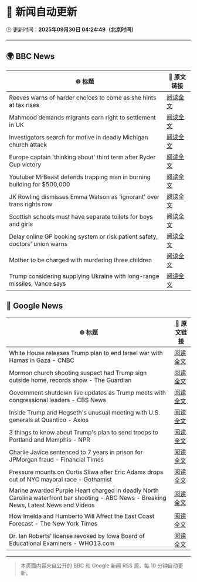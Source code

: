 # 🧠 新闻自动更新

🕒 更新时间：**2025年09月30日 04:24:49（北京时间）**

---

## 🌍 BBC News

| 🌐 标题 | 🔗 原文链接 |
|--------|-------------|
| Reeves warns of harder choices to come as she hints at tax rises | [阅读全文](https://www.bbc.com/news/articles/cy041perldwo?at_medium=RSS&at_campaign=rss) |
| Mahmood demands migrants earn right to settlement in UK | [阅读全文](https://www.bbc.com/news/articles/c0m4g3zvy02o?at_medium=RSS&at_campaign=rss) |
| Investigators search for motive in deadly Michigan church attack | [阅读全文](https://www.bbc.com/news/articles/ceq2vd15glwo?at_medium=RSS&at_campaign=rss) |
| Europe captain 'thinking about' third term after Ryder Cup victory | [阅读全文](https://www.bbc.com/sport/golf/articles/cx2x4v79yv1o?at_medium=RSS&at_campaign=rss) |
| Youtuber MrBeast defends trapping man in burning building for $500,000 | [阅读全文](https://www.bbc.com/news/articles/cder5l8pw8lo?at_medium=RSS&at_campaign=rss) |
| JK Rowling dismisses Emma Watson as 'ignorant' over trans rights row | [阅读全文](https://www.bbc.com/news/articles/cr7012ryvyyo?at_medium=RSS&at_campaign=rss) |
| Scottish schools must have separate toilets for boys and girls | [阅读全文](https://www.bbc.com/news/articles/cly6rgeke58o?at_medium=RSS&at_campaign=rss) |
| Delay online GP booking system or risk patient safety, doctors' union warns | [阅读全文](https://www.bbc.com/news/articles/cqje8dljz7eo?at_medium=RSS&at_campaign=rss) |
| Mother to be charged with murdering three children | [阅读全文](https://www.bbc.com/news/articles/c1mxkr37r8do?at_medium=RSS&at_campaign=rss) |
| Trump considering supplying Ukraine with long-range missiles, Vance says | [阅读全文](https://www.bbc.com/news/articles/cly6r1mg34yo?at_medium=RSS&at_campaign=rss) |

## 📰 Google News

| 🌐 标题 | 🔗 原文链接 |
|--------|-------------|
| White House releases Trump plan to end Israel war with Hamas in Gaza - CNBC | [阅读全文](https://news.google.com/rss/articles/CBMie0FVX3lxTE5EVldqZldTbGFWT2RYcFVmM2JYbVROOUxDbnd3QTAxWWFSZ2VjVnU1b3dTVVBONk10TWdTaHdhcm1WcGIwVUhyNktrUVBuUFhHWU5HcEF1UTFSdU5DMEZpcUJ2Uk9JWWpvMDNFdUtjanp1bUdtMmJsaGR3NA?oc=5) |
| Mormon church shooting suspect had Trump sign outside home, records show - The Guardian | [阅读全文](https://news.google.com/rss/articles/CBMiiAFBVV95cUxQVko3UWdrSkJGZjlGYXdiQ0Z0aEc5dGRielNCYUh1ajg5RjFkWG5VUTRWMmh3SGQyY1VpYjlUeVc0aUduUW9wYVMtMUZiVkxOMjE3Zm52R3JVV1FZc0tlUEhEM0FrN0VkUXF5REo3YWwtSHYzd0NINnRKODhRSklGd3Q0ai0tNUpP?oc=5) |
| Government shutdown live updates as Trump meets with congressional leaders - CBS News | [阅读全文](https://news.google.com/rss/articles/CBMilgFBVV95cUxNd2NIaDlwNUZqMldsOWRhQ2NrTXhVZU11RE9IMDZONElpLTJ3NDNiX1AtZ1Q3VTNhblJ0LVpNNVBRZndKTWpfS2wwajN1Z01WZUpKVms2ZlczYS1KWXZuQ0V6MTA0TlA5N25kU1dNVWlaX1NycndZT0ZTWHNsYUUzbVl1YUVxNk5jSFl1c1pET25RVWhEWXfSAZsBQVVfeXFMUFRQV0xuenZQLVltNjlBRHdGWFFRNTFSOFpyTVpvU0g1R3Uwa3VNNVZ2djJlWWxZTHptd1p0M1VJd3UzQXltZFA4R2JNSTc2enltOUV2eDVERUhZVi11Y3ZrYlBNQndXWnNRX3BjaXUzQVJtTnRBZml2V1lrbDRPSTZIUF9taURMU1U4dkI4b1hOTVZMMGhzNmJqaDA?oc=5) |
| Inside Trump and Hegseth's unusual meeting with U.S. generals at Quantico - Axios | [阅读全文](https://news.google.com/rss/articles/CBMifEFVX3lxTFBiSVh4djNvcjBkOVlhV1BzSDlIV0Yza2tzbWF1VHotemhKLTU5UnJUdVIyVkxhbFR5cFlGRzdTS2dlZ0ZLX2wyR04xZ0xRdjRBOUtlM0lJV1FwUXRqTWxfclNmYjdXUUt4MGdvTjBoZWlNS0pxQlJVOXJqcWI?oc=5) |
| 3 things to know about Trump's plan to send troops to Portland and Memphis - NPR | [阅读全文](https://news.google.com/rss/articles/CBMikwFBVV95cUxOU2g3Q3Vxbk9BUTRVUWJpb0VyLUZoUDNUd1M1YUhTQjdXZUU1Q1VnZnZhbHhKa1BJOGZwLUJRcHUxWHJWVDBtMm8xelhOZXNMWW50ZHd2Y0NmZHV6OHFSRVpvelJmODFkMUNHX3NrSDRtc1NHdk45dTczNTF3OEk0bDUzaEFkZ041bVV6ZkFvU2o4RzQ?oc=5) |
| Charlie Javice sentenced to 7 years in prison for JPMorgan fraud - Financial Times | [阅读全文](https://news.google.com/rss/articles/CBMicEFVX3lxTE9GcmdSaVZuQWtRb0JXTVpSSWVkOXR2dHF3MG55SloxSXc0UldNZXJLOHhGeUh2YTMwakpHekdmR3FSNkJwS0N3LS1kbjVqQ3FOdkNKeWlfSEtFNlJ1VnBOMDFMUEJIdWFsSWkxakNGa3k?oc=5) |
| Pressure mounts on Curtis Sliwa after Eric Adams drops out of NYC mayoral race - Gothamist | [阅读全文](https://news.google.com/rss/articles/CBMiqAFBVV95cUxNX3pmSmFQUTlCb0ZVQ2M2NEJqQVJCT3B6SERfRFVmb1drQV9XcmZNU01mM0NCb1hVdi1lV25aeE51RFpWWk9EUFE2UXVpNnVuMi1IbDJ3UEx2Y2FMWDNaT3p3SDI4cFVQZ2c3NW5udll1NEs2Sm9zd3AwNUFzdHNIZlU0UGtDSW1TY3RyRmtiemNIQ1BWSUJSSWRhdE1sZUkzYkJYcXNZVFQ?oc=5) |
| Marine awarded Purple Heart charged in deadly North Carolina waterfront bar shooting - ABC News - Breaking News, Latest News and Videos | [阅读全文](https://news.google.com/rss/articles/CBMilwFBVV95cUxNT3ZSY21zbmdqTFJNVkQ5X2piZUhWNm5yZWpnbWJ3bGRPZ3FkWkVWVUFWR0ZXZTUxVGhLbG1vekRBZnBKVkI4dm5QTHFTUndpZVVyem5VS0hsUFFrdGhUTzhpcFNxMnhTMFJLbWdtX19Bd0JUbTRTNkN1bkJHYWNkanpxaE1xczlJYWlhUm5reFhGS1NrWTBB0gGcAUFVX3lxTE9RMVVHTEZVYmlfSzVaSF9OencyVGNQRWhEX3RyQTZDLUtYYW01MnVKZEdwN3JIZ0lWMDV0WXk2OGhaT21Vb19wWl9nVFhic0M0OUdjMFl3LVR6aDJhOGhOWGhsWExPMjQzLTMyajJHYmVQa0t0WV9FNmQwZ0tSbXBvLW9TNmN1dUllNmRMemZyNnloU0NfaU1XTUtocA?oc=5) |
| How Imelda and Humberto Will Affect the East Coast Forecast - The New York Times | [阅读全文](https://news.google.com/rss/articles/CBMikwFBVV95cUxOS2dhS2FFQmozYmhTaHRuNi1YSV9HbjhMcm1XZTk2dmNRajdnVU05c0l1akhYRWRVZjIwZjlZcmNzenM4R2FUQ1Vydy1DM0dNR3l5Z3pJNjZGaF8zZW41OGUwaTBvd3JZcVU4XzJLUXdrSkdOeUdISGlSZ09FcEJJbEZXbTZiaGY2NUxwRUdpMWhfNTQ?oc=5) |
| Dr. Ian Roberts’ license revoked by Iowa Board of Educational Examiners - WHO13.com | [阅读全文](https://news.google.com/rss/articles/CBMimAFBVV95cUxQWjZibzJ5WmdjZ2VvQ2FTZkVOcjhSRWlMaURlUUlSOHVJZXc2U2hCMWM4SDRmY011dW8yQlR0bjh2aGxUc1ltcHFiRDRURHdJSFE0eWJLWUxKMEd0UnQzWkRuV2FKbFhZbGxZalF4ZC1GSk1EUE5ySWpnLVRDR3JDU0lLTTFnRWRmN2JzcUJMa2tJNHlvbnFrQdIBngFBVV95cUxNNjhfT1hYYUNKaWpJSU1SYy1aSnczR1BwS09CUzVQYzVHOTFWZzdUeGE4c09EX3ktcUhjUjR5TVVPMmhMOGdBN2FmX2tlVjZBVjdDaDl6c2ZuMWtrVmVXNzluV3Nma0lnN2hoekdBWVNoWFllSWZoak41bmxNT1ZZSDdfTzgyT0RTYl9LS0tjeGZaRGJHcWpQN3k2TmxaZw?oc=5) |

---
> 本页面内容来自公开的 BBC 和 Google 新闻 RSS 源，每 10 分钟自动更新。